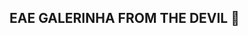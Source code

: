 
## EAE GALERINHA FROM THE DEVIL 👋
<!--
**JBLSNYBLK/JBLSNYBLK** is a ✨ _special_ ✨ repository because its `README.md` (this file) appears on your GitHub profile.

Here are some ideas to get you started:

- 🔭 I’m currently working on MERCEDES-BENZ AMG
- 🌱 I’m currently learning PROGRAMATION
- 👯 I’m looking to collaborate on ATIVITY OF DALS TEATCHER
- 🤔 I’m looking for help with MAKE FRIENDS
- 💬 Ask me about GAMES AND FORMULA ONE
- 📫 How to reach me:SEND ME A ZAP ZAP
- 😄 Pronouns: WHERE IS THE BATHROOM OF NON BYNARIES
- ⚡ Fun fact: I'M NOT MISOGINO
